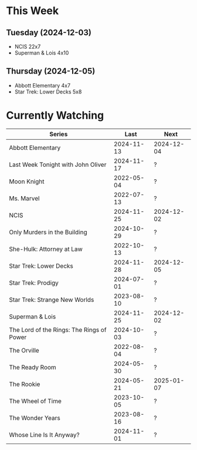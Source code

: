 # This Week

## Tuesday (2024-12-03)
- NCIS 22x7
- Superman & Lois 4x10

## Thursday (2024-12-05)
- Abbott Elementary 4x7
- Star Trek: Lower Decks 5x8

# Currently Watching

| Series | Last | Next |
| --- | --- | --- |
| Abbott Elementary | 2024-11-13 | 2024-12-04 |
| Last Week Tonight with John Oliver | 2024-11-17 | ? |
| Moon Knight | 2022-05-04 | ? |
| Ms. Marvel | 2022-07-13 | ? |
| NCIS | 2024-11-25 | 2024-12-02 |
| Only Murders in the Building | 2024-10-29 | ? |
| She-Hulk: Attorney at Law | 2022-10-13 | ? |
| Star Trek: Lower Decks | 2024-11-28 | 2024-12-05 |
| Star Trek: Prodigy | 2024-07-01 | ? |
| Star Trek: Strange New Worlds | 2023-08-10 | ? |
| Superman & Lois | 2024-11-25 | 2024-12-02 |
| The Lord of the Rings: The Rings of Power | 2024-10-03 | ? |
| The Orville | 2022-08-04 | ? |
| The Ready Room | 2024-05-30 | ? |
| The Rookie | 2024-05-21 | 2025-01-07 |
| The Wheel of Time | 2023-10-05 | ? |
| The Wonder Years | 2023-08-16 | ? |
| Whose Line Is It Anyway? | 2024-11-01 | ? |

